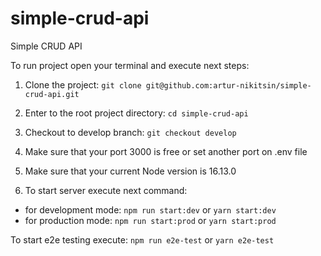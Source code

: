 # simple-crud-api
Simple CRUD API

To run project open your terminal and execute next steps:

1. Clone the project:
   `git clone git@github.com:artur-nikitsin/simple-crud-api.git`

2. Enter to the root project directory:
   `cd simple-crud-api`

3. Checkout to develop branch:
   `git checkout develop`

4. Make sure that your port 3000 is free or set another port on .env file
5. Make sure that your current Node version is 16.13.0

6. To start server execute next command:
- for development mode:
   `npm run start:dev` or `yarn start:dev`
- for production mode:
    `npm run start:prod` or `yarn start:prod`

To start e2e testing execute:
  `npm run e2e-test` or `yarn e2e-test`
